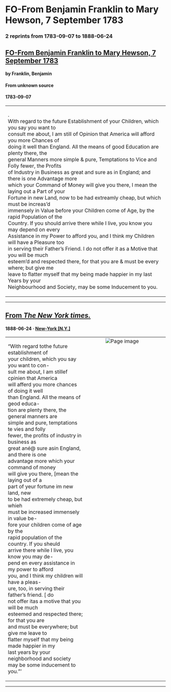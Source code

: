
# FO-From Benjamin Franklin to Mary Hewson, 7 September 1783

### 2 reprints from 1783-09-07 to 1888-06-24

## [FO-From Benjamin Franklin to Mary Hewson, 7 September 1783](https://founders.archives.gov/documents/Franklin/01-40-02-0368)

#### by Franklin, Benjamin

#### From unknown source

#### 1783-09-07

<table style="width: 100%;"><tr><td style="width: 50%">

.  
With regard to the future Establishment of your Children, which you say you want to  
consult me about, I am still of Opinion that America will afford you more Chances of  
doing it well than England. All the means of good Education are plenty there, the  
general Manners more simple &amp; pure, Temptations to Vice and Folly fewer, the Profits  
of Industry in Business as great and sure as in England; and there is one Advantage more  
which your Command of Money will give you there, I mean the laying out a Part of your  
Fortune in new Land, now to be had extreamly cheap, but which must be increas’d  
immensely in Value before your Children come of Age, by the rapid Population of the  
Country. If you should arrive there while I live, you know you may depend on every  
Assistance in my Power to afford you, and I think my Children will have a Pleasure too  
in serving their Father’s Friend. I do not offer it as a Motive that you will be much  
esteem’d and respected there, for that you are &amp; must be every where; but give me  
leave to flatter myself that my being made happier in my last Years by your  
Neighbourhood and Society, may be some Inducement to you.
</td></tr></table>

---

## [From _The New York times._](https://archive.org/details/sim_new-york-times_1888-06-24_37_11487/page/n11/mode/1up?view=theater)

#### 1888-06-24 &middot; [New-York [N.Y.]](http://dbpedia.org/resource/New_York_City)

<table style="width: 100%;"><tr><td style="width: 50%">

  
  
“With regard tothe future establishment of  
your children, which you say you want to con-  
sult me about, I am stillef cpinien that America  
will afferd you more chances of doing it well  
than England. All the means of geod educa-  
tion are plenty there, the general manners are  
simple and pure, temptations te vies and folly  
fewer, the profits of industry in business as  
great ané@ sure asin England, and there is one  
advantage more which your command of money  
will give you there, [mean the laying out of a  
part of yeur fortune im new land, new  
to be had extremely cheap, but whieh  
must be increased immensely in value be-  
fore your children come of age by the  
rapid population of the country. If you sheuld  
arrive there while I live, you know you may de-  
pend en every assistance in my power to afford  
you, and I think my children will have a pleas-  
ure, too, in serving their father’s friend. [ do  
not offer itas a motive that you will be much  
esteemed and respected there; for that you are  
and must be everywhere; but give me leave to  
flatter myself that my being made happier in my  
last years by your neighborhood and society  
may be some inducement to you.”’
</td><td style="width: 50%; max-height: 75%; margin: auto; display: block;">
<img alt="Page image" src="https://iiif.archive.org/iiif/sim_new-york-times_1888-06-24_37_11487&#0036;11/pct:5.384615,70.458440,12.390110,9.308055/600,/0/default.jpg"/>
</td>
</tr></table>

---

